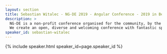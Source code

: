 ```yaml
---
layout: section
title: Sebastian Witalec - NG-DE 2019 - Angular Conference - 2019 in Berlin
description: >
  NG-DE is a non-profit conference organised for the community, by the community.
  We create an open, diverse and welcoming conference with fantastic speakers and a warm and friendly environment. 
speaker_id: sebastian-witalec
---
```


{% include speaker.html speaker_id=page.speaker_id %}
